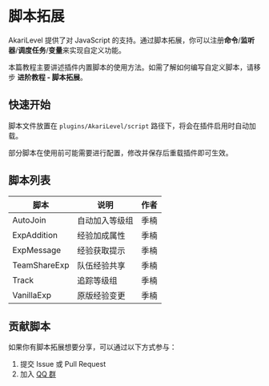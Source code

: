 # 脚本拓展

AkariLevel 提供了对 JavaScript 的支持。通过脚本拓展，你可以注册**命令**/**监听器**/**调度任务**/**变量**来实现自定义功能。

本篇教程主要讲述插件内置脚本的使用方法。如需了解如何编写自定义脚本，请移步 **进阶教程 - 脚本拓展**。

## 快速开始

脚本文件放置在 `plugins/AkariLevel/script` 路径下，将会在插件启用时自动加载。

部分脚本在使用前可能需要进行配置，修改并保存后重载插件即可生效。

## 脚本列表

| 脚本           | 说明      | 作者 |
|--------------|---------|----|
| AutoJoin     | 自动加入等级组 | 季楠 |
| ExpAddition  | 经验加成属性  | 季楠 |
| ExpMessage   | 经验获取提示  | 季楠 |
| TeamShareExp | 队伍经验共享  | 季楠 |
| Track        | 追踪等级组   | 季楠 |
| VanillaExp   | 原版经验变更  | 季楠 |

## 贡献脚本

如果你有脚本拓展想要分享，可以通过以下方式参与：

1. 提交 Issue 或 Pull Request
2. 加入 [QQ 群](https://qm.qq.com/q/91DcdBuRvW)